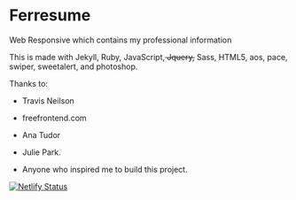 # Ferresume
Web Responsive which contains my professional information

This is made with Jekyll, Ruby, JavaScript,<del> Jquery,</del> Sass, HTML5, aos, pace, swiper, sweetalert, and 
photoshop.


Thanks to:
- Travis Neilson

- freefrontend.com
 
- Ana Tudor

- Julie Park.

- Anyone who inspired me to build this project.

[![Netlify Status](https://api.netlify.com/api/v1/badges/c4e44331-4156-4d94-84cf-bd8d7c79779d/deploy-status)](https://app.netlify.com/sites/ferry/deploys)
